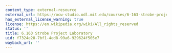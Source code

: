 ```yaml
---
content_type: external-resource
external_url: https://ocw-studio.odl.mit.edu/courses/6-163-strobe-project-laboratory-fall-2005
has_external_license_warning: true
license: https://en.wikipedia.org/wiki/All_rights_reserved
status: ''
title: 6.163 Strobe Project Laboratory
uid: f7324e28-7bf1-4ed8-99a6-929624f505e7
wayback_url: ''
---
```

